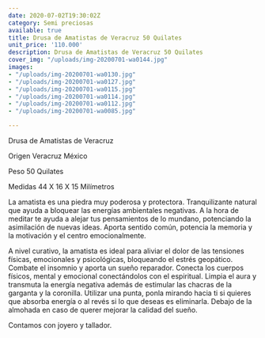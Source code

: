 ```yaml
---
date: 2020-07-02T19:30:02Z
category: Semi preciosas
available: true
title: Drusa de Amatistas de Veracruz 50 Quilates
unit_price: '110.000'
description: Drusa de Amatistas de Veracruz 50 Quilates
cover_img: "/uploads/img-20200701-wa0144.jpg"
images:
- "/uploads/img-20200701-wa0130.jpg"
- "/uploads/img-20200701-wa0127.jpg"
- "/uploads/img-20200701-wa0115.jpg"
- "/uploads/img-20200701-wa0114.jpg"
- "/uploads/img-20200701-wa0112.jpg"
- "/uploads/img-20200701-wa0085.jpg"

---
```

Drusa de Amatistas de Veracruz

Origen Veracruz México

Peso 50 Quilates

Medidas 44 X 16 X 15 Milímetros

La amatista es una piedra muy poderosa y protectora. Tranquilizante natural que ayuda a bloquear las energías ambientales negativas. A la hora de meditar te ayuda a alejar tus pensamientos de lo mundano, potenciando la asimilación de nuevas ideas. Aporta sentido común, potencia la memoria y la motivación y el centro emocionalmente.

A nivel curativo, la amatista es ideal para aliviar el dolor de las tensiones físicas, emocionales y psicológicas, bloqueando el estrés geopático. Combate el insomnio y aporta un sueño reparador. Conecta los cuerpos físicos, mental y emocional conectándolos con el espiritual. Limpia el aura y transmuta la energía negativa además de estimular las chacras de la garganta y la coronilla. Utilizar una punta, ponla mirando hacia ti si quieres que absorba energía o al revés si lo que deseas es eliminarla. Debajo de la almohada en caso de querer mejorar la calidad del sueño.

Contamos con joyero y tallador.